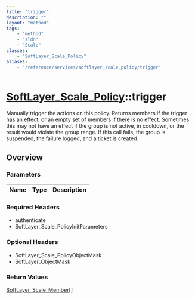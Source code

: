 ```yaml
---
title: "trigger"
description: ""
layout: "method"
tags:
    - "method"
    - "sldn"
    - "Scale"
classes:
    - "SoftLayer_Scale_Policy"
aliases:
    - "/reference/services/softlayer_scale_policy/trigger"
---
```

# [SoftLayer_Scale_Policy](/reference/services/SoftLayer_Scale_Policy)::trigger

Manually trigger the actions on this policy. Returns members if the trigger has an effect, or an empty set of members if there is no effect. Sometimes this may not have an effect if the group is not active, in cooldown, or the result would violate the group range. If this call fails, the group is suspended, the failure logged, and a ticket is created. 


## Overview 


### Parameters 
|Name | Type | Description |
| --- | --- | --- |


### Required Headers
* authenticate
* SoftLayer_Scale_PolicyInitParameters

### Optional Headers
* SoftLayer_Scale_PolicyObjectMask
* SoftLayer_ObjectMask

### Return Values
<a href='/reference/datatypes/SoftLayer_Scale_Member'>SoftLayer_Scale_Member[] </a>


